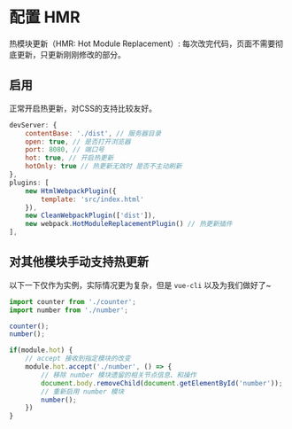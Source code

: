 # 配置 HMR

热模块更新（HMR: Hot Module Replacement）: 每次改完代码，页面不需要彻底更新，只更新刚刚修改的部分。

## 启用

正常开启热更新，对CSS的支持比较友好。

```js {5,6,13}
devServer: {
    contentBase: './dist', // 服务器目录
    open: true, // 是否打开浏览器
    port: 8080, // 端口号
    hot: true, // 开启热更新
    hotOnly: true // 热更新无效时 是否不主动刷新
},
plugins: [
    new HtmlWebpackPlugin({
        template: 'src/index.html'
    }),
    new CleanWebpackPlugin(['dist']),
    new webpack.HotModuleReplacementPlugin() // 热更新插件
],
```

## 对其他模块手动支持热更新

以下一下仅作为实例，实际情况更为复杂，但是 `vue-cli` 以及为我们做好了~

```js {8,9}
import counter from './counter';
import number from './number';

counter();
number();

if(module.hot) {
    // accept 接收到指定模块的改变
    module.hot.accept('./number', () => {
        // 移除 number 模块遗留的相关节点信息、和操作
        document.body.removeChild(document.getElementById('number'));
        // 重新启用 number 模块
        number();
    })
}
```
